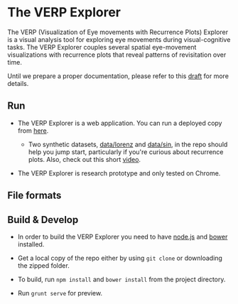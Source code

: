 The VERP Explorer 
=================

The VERP (Visualization of Eye movements with Recurrence Plots) Explorer is a
visual analysis tool for exploring eye movements during visual-cognitive tasks.
The VERP Explorer couples several spatial eye-movement visualizations with
recurrence plots that reveal patterns of revisitation over time. 

Until we prepare a proper documentation, please refer to this
[draft](http://www.cs.stanford.edu/~cagatay/projects/verp/draft.pdf) for more
details.  

## Run 
+ The VERP Explorer is a web application. You can run a deployed copy from
  [here](http://www.cs.stanford.edu/~cagatay/projects/verp/). 

  * Two synthetic datasets, [data/lorenz](data/lorenz) and 
    [data/sin](data/sin), in the repo should help you jump start, particularly 
    if you're curious about recurrence plots. Also, check out this short
    [video](http://www.cs.stanford.edu/~cagatay/projects/verp/lorenz.mov).

+ The VERP Explorer is research prototype and only tested on Chrome.    


## File formats  


## Build & Develop 

+ In order to build the VERP Explorer you need to have [node.js](nodejs.org)
  and [bower](bower.io) installed.

+ Get a local copy of the repo either by using `git clone` or downloading the
  zipped folder.

+ To build, run `npm install` and  `bower install` from the project directory.  

+ Run `grunt serve` for preview. 

